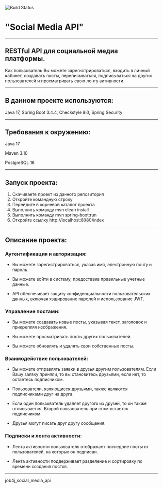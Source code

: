 ![Build Status](https://github.com/ElizavetaKr/job4j_social_media_api/actions/workflows/maven.yml/badge.svg)

# "Social Media API"
***
## RESTful API для социальной медиа платформы. 
Как пользователь Вы можете зарегистрироваться, входить в личный кабинет, создавать посты, переписываться, 
подписываться на других пользователей и просматривать свою ленту активности.

***
## В данном проекте используются: 
Java 17, Spring Boot 3.4.4, Checkstyle 9.0, 
Spring Security
***
## Требования к окружению:
Java 17

Maven 3.10

PostgreSQL 16
***
## Запуск проекта:
1. Скачиваете проект из данного репозитория
2. Откройте командную строку
3. Перейдите в корневой каталог проекта
4. Выполнить команду mvn clean install
5. Выполнить команду mvn spring-boot:run
6. Откройте ссылку http://localhost:8080/index
***
## Описание проекта:

### Аутентификация и авторизация:
- Вы можете зарегистрироваться, указав имя, электронную почту и пароль.


- Вы можете войти в систему, предоставив правильные учетные данные.


- API обеспечивает защиту конфиденциальности пользовательских данных, включая хэширование паролей и использование JWT.


### Управление постами:

- Вы можете создавать новые посты, указывая текст, заголовок и прикрепляя изображения.


- Вы можете просматривать посты других пользователей.


- Вы можете обновлять и удалять свои собственные посты.


### Взаимодействие пользователей:

- Вы можете отправлять заявки в друзья другим пользователям. Если Вашу заявку приняли, то вы становитесь друзьями, если нет, то остаетесь подписчиком.


- Пользователи, являющиеся друзьями, также являются подписчиками друг на друга.


- Если один пользователь удаляет другого из друзей, то он также отписывается. Второй пользователь при этом остается подписчиком.


- Друзья могут писать друг другу сообщения.


### Подписки и лента активности:

- Лента активности пользователя отображает последние посты от пользователей, на которых он подписан.


- Лента активности поддерживает разделение и сортировку по времени создания постов.


***
job4j_social_media_api
